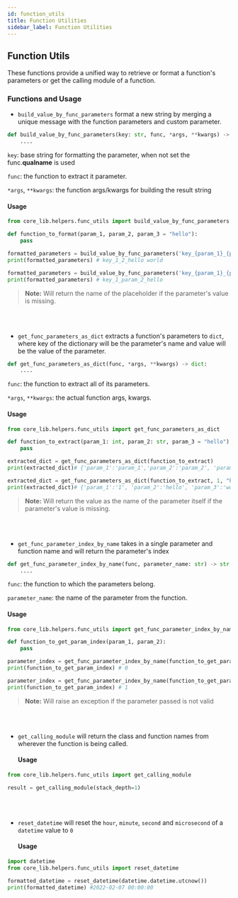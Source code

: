 ```yaml
---
id: function_utils
title: Function Utilities
sidebar_label: Function Utilities
---
```


## Function Utils

These functions provide a unified way to retrieve or format a function's parameters
or get the calling module of a function.

### Functions and Usage

- `build_value_by_func_parameters` format a new string by merging a unique message with the function parameters and custom parameter.

```python
def build_value_by_func_parameters(key: str, func, *args, **kwargs) -> str:
    ....
```
`key`: base string for formatting the parameter, when not set the func.__qualname__ is used

`func`: the function to extract it parameter.

`*args`, `**kwargs`: the function args/kwargs for building the result string

#### Usage
```python
from core_lib.helpers.func_utils import build_value_by_func_parameters

def function_to_format(param_1, param_2, param_3 = "hello"):
    pass

formatted_parameters = build_value_by_func_parameters('key_{param_1}_{param_2}_{param_3}', function_to_format, 1, 2, "hello world")
print(formatted_parameters) # key_1_2_hello world

formatted_parameters = build_value_by_func_parameters('key_{param_1}_{param_2}_{param_3}', function_to_format, 1) 
print(formatted_parameters) # key_1_param_2_hello
```
> **Note:** Will return the name of the placeholder if the parameter's value is missing.

<br/><br/>
- `get_func_parameters_as_dict` extracts a function's parameters to `dict`, where key of the dictionary will be the parameter's name and value will be the value of the parameter.

```python
def get_func_parameters_as_dict(func, *args, **kwargs) -> dict:
    ....
```
`func`: the function to extract all of its parameters.

`*args`, `**kwargs`: the actual function args, kwargs.

#### Usage

```python
from core_lib.helpers.func_utils import get_func_parameters_as_dict

def function_to_extract(param_1: int, param_2: str, param_3 = "hello"): # A function that will take in 2 parameters one is type integer and other is string
    pass

extracted_dict = get_func_parameters_as_dict(function_to_extract) 
print(extracted_dict)# {'param_1':'param_1','param_2':'param_2', 'param_3':'hello'}

extracted_dict = get_func_parameters_as_dict(function_to_extract, 1, "hello", "world") 
print(extracted_dict)# {'param_1':'1', 'param_2':'hello', 'param_3':'world'}
```
> **Note:** Will return the value as the name of the parameter itself if the parameter's value is missing.

<br/><br/>
- `get_func_parameter_index_by_name` takes in a single parameter and function name and will return the parameter's index

```python
def get_func_parameter_index_by_name(func, parameter_name: str) -> str:
    ....
```
`func`: the function to which the parameters belong.

`parameter_name`: the name of the parameter from the function.

#### Usage
```python
from core_lib.helpers.func_utils import get_func_parameter_index_by_name

def function_to_get_param_index(param_1, param_2):
    pass

parameter_index = get_func_parameter_index_by_name(function_to_get_param_index, "param_1") 
print(function_to_get_param_index) # 0

parameter_index = get_func_parameter_index_by_name(function_to_get_param_index, "param_2")
print(function_to_get_param_index) # 1
```
> **Note:** Will raise an exception if the parameter passed is not valid

<br/><br/>
- `get_calling_module` will return the class and function names from wherever the function is being called.
    
    #### Usage
```python
from core_lib.helpers.func_utils import get_calling_module

result = get_calling_module(stack_depth=1)
```

<br/><br/>
- `reset_datetime` will reset the `hour`, `minute`, `second` and `microsecond` of a `datetime` value to `0`
    
    #### Usage

```python
import datetime
from core_lib.helpers.func_utils import reset_datetime

formatted_datetime = reset_datetime(datetime.datetime.utcnow())
print(formatted_datetime) #2022-02-07 00:00:00
```
